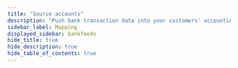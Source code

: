```yaml
---
title: "Source accounts"
description: "Push bank transaction data into your customers' accounting platforms with an automated feed."
sidebar_label: Mapping
displayed_sidebar: bankfeeds
hide_title: true
hide_description: true
hide_table_of_contents: true
---
```

